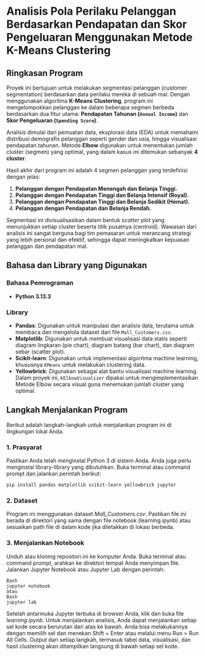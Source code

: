 # Analisis Pola Perilaku Pelanggan Berdasarkan Pendapatan dan Skor Pengeluaran Menggunakan Metode K-Means Clustering

## Ringkasan Program

Proyek ini bertujuan untuk melakukan segmentasi pelanggan (customer segmentation) berdasarkan data perilaku mereka di sebuah mal. Dengan menggunakan algoritma **K-Means Clustering**, program ini mengelompokkan pelanggan ke dalam beberapa segmen berbeda berdasarkan dua fitur utama: **Pendapatan Tahunan (`Annual Income`)** dan **Skor Pengeluaran (`Spending Score`)**.

Analisis dimulai dari pemuatan data, eksplorasi data (EDA) untuk memahami distribusi demografis pelanggan seperti gender dan usia, hingga visualisasi pendapatan tahunan. Metode **Elbow** digunakan untuk menentukan jumlah cluster (segmen) yang optimal, yang dalam kasus ini ditemukan sebanyak **4 cluster**.

Hasil akhir dari program ini adalah 4 segmen pelanggan yang terdefinisi dengan jelas:
1.  **Pelanggan dengan Pendapatan Menengah dan Belanja Tinggi.**
2.  **Pelanggan dengan Pendapatan Tinggi dan Belanja Intensif (Royal).**
3.  **Pelanggan dengan Pendapatan Tinggi dan Belanja Sedikit (Hemat).**
4.  **Pelanggan dengan Pendapatan dan Belanja Rendah.**

Segmentasi ini divisualisasikan dalam bentuk *scatter plot* yang menunjukkan setiap cluster beserta titik pusatnya (centroid). Wawasan dari analisis ini sangat berguna bagi tim pemasaran untuk merancang strategi yang lebih personal dan efektif, sehingga dapat meningkatkan kepuasan pelanggan dan pendapatan mal.

## Bahasa dan Library yang Digunakan

### Bahasa Pemrograman
- **Python 3.13.3**

### Library
- **Pandas**: Digunakan untuk manipulasi dan analisis data, terutama untuk membaca dan mengelola dataset dari file `Mall_Customers.csv`.
- **Matplotlib**: Digunakan untuk membuat visualisasi data statis seperti diagram lingkaran (pie chart), diagram batang (bar chart), dan diagram sebar (scatter plot).
- **Scikit-learn**: Digunakan untuk implementasi algoritma machine learning, khususnya `KMeans` untuk melakukan clustering data.
- **Yellowbrick**: Digunakan sebagai alat bantu visualisasi machine learning. Dalam proyek ini, `KElbowVisualizer` dipakai untuk mengimplementasikan Metode Elbow secara visual guna menemukan jumlah cluster yang optimal.

## Langkah Menjalankan Program

Berikut adalah langkah-langkah untuk menjalankan program ini di lingkungan lokal Anda.

### 1. Prasyarat
Pastikan Anda telah menginstal Python 3 di sistem Anda. Anda juga perlu menginstal library-library yang dibutuhkan. Buka terminal atau command prompt dan jalankan perintah berikut:

```bash
pip install pandas matplotlib scikit-learn yellowbrick jupyter
```

### 2. Dataset
Program ini menggunakan dataset _Mall_Customers.csv_. Pastikan file ini berada di direktori yang sama dengan file notebook (learning.ipynb) atau sesuaikan path file di dalam kode jika diletakkan di lokasi berbeda.

### 3. Menjalankan Notebook
Unduh atau kloning repositori ini ke komputer Anda.
Buka terminal atau command prompt, arahkan ke direktori tempat Anda menyimpan file.
Jalankan Jupyter Notebook atau Jupyter Lab dengan perintah:
```
Bash
jupyter notebook
atau
Bash
jupyter lab
```
Setelah antarmuka Jupyter terbuka di browser Anda, klik dan buka file _learning.ipynb_.
Untuk menjalankan analisis, Anda dapat menjalankan setiap sel kode secara berurutan dari atas ke bawah. Anda bisa melakukannya dengan memilih sel dan menekan Shift + Enter atau melalui menu Run > Run All Cells.
Output dari setiap langkah, termasuk tabel data, visualisasi, dan hasil clustering akan ditampilkan langsung di bawah setiap sel kode.
